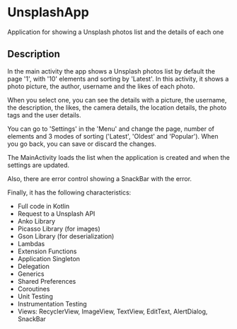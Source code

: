 # UnsplashApp
Application for showing a Unsplash photos list and the details of each one

## Description
In the main activity the app shows a Unsplash photos list by default the page '1', with '10' elements and sorting by 'Latest'. In this activity, it shows a photo picture, the author, username and the likes of each photo.

When you select one, you can see the details with a picture, the username, the description, the likes, the camera details, the location details, the photo tags and the user details.

You can go to 'Settings' in the 'Menu' and change the page, number of elements and 3 modes of sorting ('Latest', 'Oldest' and 'Popular'). When you go back, you can save or discard the changes.

The MainActivity loads the list when the application is created and when the settings are updated.

Also, there are error control showing a SnackBar with the error.

Finally, it has the following characteristics:

- Full code in Kotlin
- Request to a Unsplash API
- Anko Library
- Picasso Library (for images)
- Gson Library (for deserialization)
- Lambdas
- Extension Functions
- Application Singleton
- Delegation
- Generics
- Shared Preferences
- Coroutines
- Unit Testing
- Instrumentation Testing
- Views: RecyclerView, ImageView, TextView, EditText, AlertDialog, SnackBar
